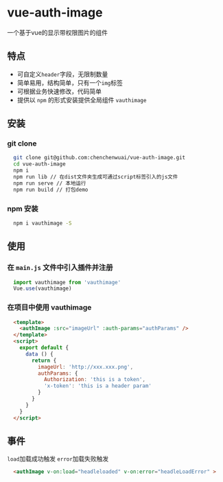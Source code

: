 # vue-auth-image
一个基于vue的显示带权限图片的组件

## 特点
  + 可自定义`header`字段，无限制数量
  + 简单易用，结构简单，只有一个`img`标签
  + 可根据业务快速修改，代码简单
  + 提供以 `npm` 的形式安装提供全局组件 `vauthimage`
## 安装
  ### git clone
  ```bash
    git clone git@github.com:chenchenwuai/vue-auth-image.git 
    cd vue-auth-image
    npm i
    npm run lib // 在dist文件夹生成可通过script标签引入的js文件
    npm run serve // 本地运行
    npm run build // 打包demo
  ```
  ### npm 安装
  ```bash
    npm i vauthimage -S
  ```
## 使用
  ### 在 `main.js` 文件中引入插件并注册
  ```js
    import vauthimage from 'vauthimage'
    Vue.use(vauthimage)
  ```
  ### 在项目中使用 vauthimage
  ```html
    <template>
      <authImage :src="imageUrl" :auth-params="authParams" />
    </template>
    <script>
      export default {
        data () {
          return {
            imageUrl: 'http://xxx.xxx.png',
            authParams: {
              Authorization: 'this is a token',
              'x-token': 'this is a header param'
            }
          }
        }
      }
    </script>
  ```
## 事件
  `load`加载成功触发
  `error`加载失败触发
  ```html
    <authImage v-on:load="headleloaded" v-on:error="headleLoadError" >
  ```
